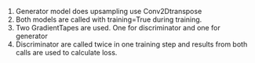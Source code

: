 1. Generator model does upsampling use Conv2Dtranspose
2. Both models are called with training=True during training.
3. Two GradientTapes are used. One for discriminator and one for generator
4. Discriminator are called twice in one training step and results from both
   calls are used to calculate loss.
 
